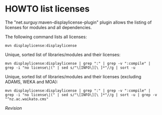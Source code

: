 HOWTO list licenses
===================

The "net.surguy:maven-displaylicense-plugin" plugin allows the listing of
licenses for modules and all dependencies.

The following command lists all licenses:

```
mvn displaylicense:displaylicense
```

Unique, sorted list of libraries/modules and their licenses:

```
mvn displaylicense:displaylicense | grep ":" | grep -v ":compile" | grep -i "no license\|(" | sed s/"\[INFO\][\ ]*"//g | sort -u
```

Unique, sorted list of libraries/modules and their licenses (excluding ADAMS, WEKA and MOA):

```
mvn displaylicense:displaylicense | grep ":" | grep -v ":compile" | grep -i "no license\|(" | sed s/"\[INFO\][\ ]*"//g | sort -u | grep -v "^nz.ac.waikato.cms"
```


$Revision$
